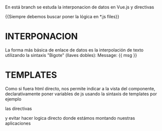 En está branch se estuda la interponacion de datos en Vue.js y  directivas

{{Siempre debemos buscar poner la lógica en *.js files}}

# INTERPONACION
La forma más básica de enlace de datos es la interpolación de texto utilizando la sintaxis "Bigote" (llaves dobles):
<span>Message: {{ msg }}</span>

# TEMPLATES
Como si fuera html directo, nos permite indicar a la vista del componente, declarativamente poner variables de js usando la sintaxis de templates
por ejemplo 

las directivas 

y evitar hacer logica directo donde estámos montando nuestras aplicaciones